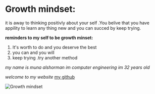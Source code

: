 
# Growth mindset: #
it is away to thinking positivly about your self .You belive that you have appility to learn any thing new and you can succed by keep trying.

**reminders to my self to be growth minset:**
1. It's worth to do and you deserve the best
1. you can and you will
1. keep trying .try another method



*my name is muna alshorman im computer engineering im 32 years old*

*welcome to my website*
  [my github](https://munaalshorman.github.io/learning-journal/)
  
  
 ![Growth mindset](https://www.google.com/url?sa=i&source=images&cd=&ved=2ahUKEwiVpZiT0fXkAhVD_KQKHWcND_YQjRx6BAgBEAQ&url=https%3A%2F%2Fwww.wired.com%2Fstory%2Fmachine-reads-your-mind-talks%2F&psig=AOvVaw2TKItFN3h9swTkAJaDwbza&ust=1569831830109000)









